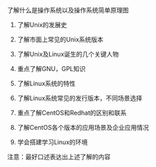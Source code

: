了解什么是操作系统以及操作系统简单原理图

1. 了解Unix的发展史

2. 了解市面上常见的Unix系统版本

3. 了解Unix及Linux诞生的几个关键人物

4. 重点了解GNU，GPL知识

5. 了解Linux系统的特性

6. 了解Linux系统常见的发行版本，不同场景选择

7. 重点了解CentOS和Redhat的区别和联系

8. 了解CentOS各个版本的应用场景及企业应用情况

9. 学会搭建学习Linux的环境

注意：最好口述表达出上述了解的内容

